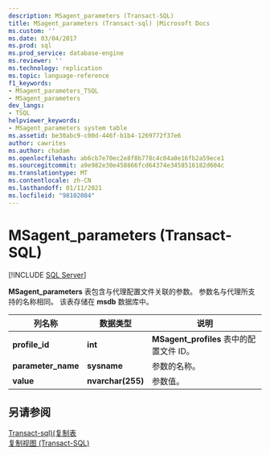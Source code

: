 ```yaml
---
description: MSagent_parameters (Transact-SQL)
title: MSagent_parameters (Transact-sql) |Microsoft Docs
ms.custom: ''
ms.date: 03/04/2017
ms.prod: sql
ms.prod_service: database-engine
ms.reviewer: ''
ms.technology: replication
ms.topic: language-reference
f1_keywords:
- MSagent_parameters_TSQL
- MSagent_parameters
dev_langs:
- TSQL
helpviewer_keywords:
- MSagent_parameters system table
ms.assetid: be30abc9-c00d-446f-b1b4-1269772f37e6
author: cawrites
ms.author: chadam
ms.openlocfilehash: ab6cb7e70ec2e8f8b778c4c04a0e16fb2a59ece1
ms.sourcegitcommit: a9e982e30e458866fcd64374e3458516182d604c
ms.translationtype: MT
ms.contentlocale: zh-CN
ms.lasthandoff: 01/11/2021
ms.locfileid: "98102084"
---
```

# <a name="msagent_parameters-transact-sql"></a>MSagent_parameters (Transact-SQL)
[!INCLUDE [SQL Server](../../includes/applies-to-version/sqlserver.md)]

  **MSagent_parameters** 表包含与代理配置文件关联的参数。 参数名与代理所支持的名称相同。 该表存储在 **msdb** 数据库中。  
  
|列名称|数据类型|说明|  
|-----------------|---------------|-----------------|  
|**profile_id**|**int**|**MSagent_profiles** 表中的配置文件 ID。|  
|**parameter_name**|**sysname**|参数的名称。|  
|**value**|**nvarchar(255)**|参数值。|  
  
## <a name="see-also"></a>另请参阅  
 [Transact-sql&#41;&#40;复制表 ](../../relational-databases/system-tables/replication-tables-transact-sql.md)   
 [复制视图 (Transact-SQL)](../../relational-databases/system-views/replication-views-transact-sql.md)  
  
  
